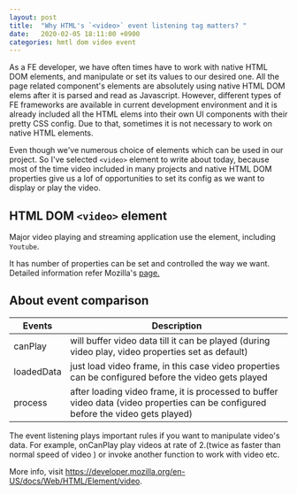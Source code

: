 ```yaml
---
layout: post
title:  "Why HTML's `<video>` event listening tag matters? "
date:   2020-02-05 18:11:00 +0900
categories: hmtl dom video event
---
```


As a FE developer, we have often times have to work with native HTML DOM elements, and manipulate or set its values to our desired one.
All the page related component's elements are absolutely using native HTML DOM elems after it is parsed and read as Javascript. However, different types of FE frameworks are available in current development environment and it is already included all the HTML elems into their own UI components with their pretty CSS config. Due to that, sometimes it is not necessary to work on native HTML elements.

Even though we've numerous choice of elements which can be used in our project. So I've selected `<video>` element to write about today, because most of the time video included in many projects and native HTML DOM properties give us a lof of opportunities to set its config as we want to display or play the video. 

## HTML DOM `<video>` element

Major video playing and streaming application use the element, including `Youtube`.

It has number of properties can be set and controlled the way we want.
Detailed information refer Mozilla's [page.](https://developer.mozilla.org/en-US/docs/Web/HTML/Element/video#Technical_summary)


## About event comparison

Events | Description 
--|---
canPlay| will buffer video data till it can be played (during video play, video properties set as default)
loadedData | just load video frame, in this case video properties  can be configured before the video gets played
process | after loading video frame, it is processed to buffer video data (video properties  can be configured before the video gets played)

The event listening plays important rules if you want to manipulate video's data. For example, onCanPlay play videos at rate of 2.(twice as faster than normal speed of video ) or invoke another function to work with video etc. 

More info, visit https://developer.mozilla.org/en-US/docs/Web/HTML/Element/video.
